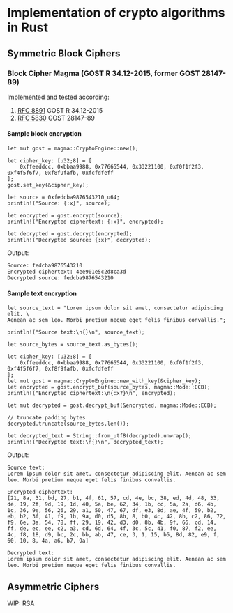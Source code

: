 # Implementation of crypto algorithms in Rust

## Symmetric Block Ciphers

### Block Cipher Magma (GOST R 34.12-2015, former GOST 28147-89)

Implemented and tested according:

1. [RFC 8891](https://datatracker.ietf.org/doc/html/rfc8891.html) GOST R 34.12-2015
2. [RFC 5830](https://datatracker.ietf.org/doc/html/rfc5830) GOST 28147-89

#### Sample block encryption

    let mut gost = magma::CryptoEngine::new();

    let cipher_key: [u32;8] = [
        0xffeeddcc, 0xbbaa9988, 0x77665544, 0x33221100, 0xf0f1f2f3, 0xf4f5f6f7, 0xf8f9fafb, 0xfcfdfeff
    ];
    gost.set_key(&cipher_key);

    let source = 0xfedcba9876543210_u64;
    println!("Source: {:x}", source);

    let encrypted = gost.encrypt(source);
    println!("Encrypted ciphertext: {:x}", encrypted);

    let decrypted = gost.decrypt(encrypted);
    println!("Decrypted source: {:x}", decrypted);

Output:

    Source: fedcba9876543210
    Encrypted ciphertext: 4ee901e5c2d8ca3d
    Decrypted source: fedcba9876543210

#### Sample text encryption

    let source_text = "Lorem ipsum dolor sit amet, consectetur adipiscing elit. \
    Aenean ac sem leo. Morbi pretium neque eget felis finibus convallis.";

    println!("Source text:\n{}\n", source_text);

    let source_bytes = source_text.as_bytes();

    let cipher_key: [u32;8] = [
        0xffeeddcc, 0xbbaa9988, 0x77665544, 0x33221100, 0xf0f1f2f3, 0xf4f5f6f7, 0xf8f9fafb, 0xfcfdfeff
    ];
    let mut gost = magma::CryptoEngine::new_with_key(&cipher_key);
    let encrypted = gost.encrypt_buf(source_bytes, magma::Mode::ECB);
    println!("Encrypted ciphertext:\n{:x?}\n", encrypted);

    let mut decrypted = gost.decrypt_buf(&encrypted, magma::Mode::ECB);

    // truncate padding bytes
    decrypted.truncate(source_bytes.len());

    let decrypted_text = String::from_utf8(decrypted).unwrap();
    println!("Decrypted text:\n{}\n", decrypted_text);

Output:

    Source text:
    Lorem ipsum dolor sit amet, consectetur adipiscing elit. Aenean ac sem leo. Morbi pretium neque eget felis finibus convallis.

    Encrypted ciphertext:
    [21, 8a, 31, bd, 27, b1, 4f, 61, 57, cd, 4e, bc, 38, ed, 4d, 48, 33, de, 19, 2f, 9d, 19, 1d, 40, 5a, be, 62, 34, 1b, cc, 5a, 2a, d6, 4b, 1c, 36, 9e, 56, 26, 29, a1, 50, 47, 67, df, e3, 8d, ae, 4f, 59, b2, eb, b2, 3f, 41, f9, 1b, 9a, d0, d5, 8b, 8, b0, 4c, 42, 8b, c2, 86, 72, f9, 6e, 3a, 54, 78, ff, 29, 19, 42, d3, d0, 8b, 4b, 9f, 66, cd, 14, ff, de, ec, ee, c2, a3, cd, 6d, 64, 4f, 3c, 5c, 41, f0, 87, f2, ee, 4c, f8, 18, d9, bc, 2c, bb, ab, 47, ce, 3, 1, 15, b5, 8d, 82, e9, f, 60, 10, 8, 4a, a6, b7, 9a]

    Decrypted text:
    Lorem ipsum dolor sit amet, consectetur adipiscing elit. Aenean ac sem leo. Morbi pretium neque eget felis finibus convallis.

## Asymmetric Ciphers

WIP: RSA
